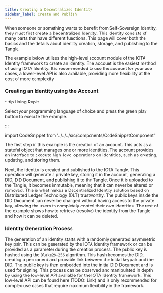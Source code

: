 ```yaml
---
title: Creating a Decentralized Identity
sidebar_label: Create and Publish
---
```


When someone or something wants to benefit from Self-Sovereign Identity, they must first create a Decentralized Identity. This identity consists of many parts that have different functions. This page will cover both the basics and the details about identity creation, storage, and publishing to the Tangle. 

The example below utilizes the high-level account module of the IOTA Identity framework to create an identity. The account is the easiest method of using IOTA Identity. It is recommended to use the account for your use cases, a lower-level API is also available, providing more flexibility at the cost of more complexity. 

### Creating an Identity using the Account

:::tip Using Replit

Select your programming language of choice and press the green play button to execute the example. 

:::

import CodeSnippet from '../../../src/components/CodeSnippetComponent'

<CodeSnippet nodeReplitLink="https://repl.it/@abdulmth/Create-did?lite=true"
rustReplitLink="https://replit.com/@JelleMillenaar1/accountbasic?lite=true"></CodeSnippet> 

The first step in this example is the creation of an account. This acts as a stateful object that manages one or more identities. The account provides an interface to execute high-level operations on identities, such as creating, updating, and storing them.  

Next, the identity is created and published to the IOTA Tangle. This operation will generate a private key, storing it in the account, generating a DID, DID Document, and publishing it to the Tangle. Once it is uploaded to the Tangle, it becomes immutable, meaning that it can never be altered or removed. This is what makes a Decentralized Identity solution based on Distributed Ledger Technology (DLT) trustworthy. The public keys inside the DID Document can never be changed without having access to the private key, allowing the users to completely control their own identities. The rest of the example shows how to retrieve (resolve) the identity from the Tangle and how it can be deleted. 

### Identity Generation Process

The generation of an identity starts with a randomly generated asymmetric key pair. This can be generated by the IOTA Identity framework or can be provided as a parameter during the creation process. The public key is hashed using the `Blake2b-256` algorithm. This hash becomes the DID, creating a permanent and provable link between the initial keypair and the DID. The public key is then embedded into the initial DID Document and is used for signing. This process can be observed and manipulated in depth by using the low-level API avaliable for the IOTA Identity framework. This low-level API can be found here (TODO: Link) and is only recommended for complex use cases that require maximum flexibility in the framework. 